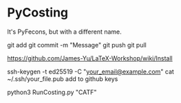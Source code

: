 # PyCosting
It's PyFecons, but with a different name. 

git add
git commit -m "Message"
git push
git pull


https://github.com/James-Yu/LaTeX-Workshop/wiki/Install

ssh-keygen -t ed25519 -C "your_email@example.com"
cat ~/.ssh/your_file.pub
add to github keys


python3 RunCosting.py "CATF"